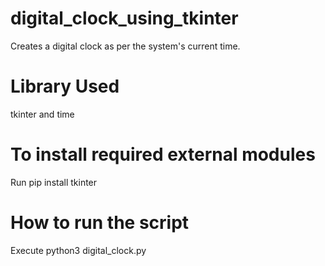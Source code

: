 # digital_clock_using_tkinter
Creates a digital clock as per the system's current time.
# Library Used
tkinter
and time
# To install required external modules
Run pip install tkinter
# How to run the script
Execute python3 digital_clock.py
